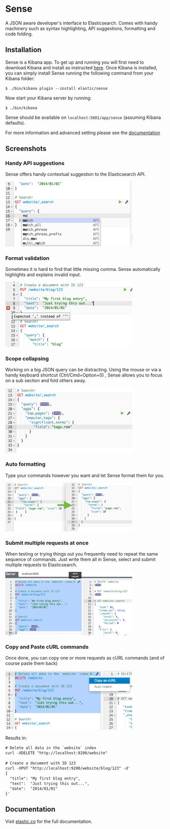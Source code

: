 Sense
=====

A JSON aware developer's interface to Elasticsearch. Comes with handy machinery such as syntax highlighting, API suggestions,
formatting and code folding.

Installation
-----

Sense is a Kibana app. To get up and running you will first need to download Kibana and install as instructed [here](https://www.elastic.co/downloads/kibana).
Once Kibana is installed, you can simply install Sense running the following command from your Kibana folder:

```
$ ./bin/kibana plugin --install elastic/sense
```

Now start your Kibana server by running:

```
$ ./bin/kibana
```

Sense should be available on `localhost:5601/app/sense` (assuming Kibana defaults).

For more information and advanced setting please see the [documentation](https://www.elastic.co/guide/en/sense/current/installing.html)


Screenshots
-----


### Handy API suggestions

Sense offers handy contextual suggestion to the Elasticsearch API.

<img src="https://github.com/elastic/sense/raw/master/docs/images/readme_api_suggestions.png" width="400px" title="API Suggestions">

### Format validation

Sometimes it is hard to find that little missing comma. Sense automatically highlights and explains invalid input.

<img src="https://github.com/elastic/sense/raw/master/docs/images/readme_errors.png" width="400px" title="Format validation">

### Scope collapsing

Working on a big JSON query can be distracting. Using the mouse or via a handy keyboard shortcut (Ctrl/Cmd+Option+0)
, Sense allows you to focus on a sub section and fold others away.

<img src="https://github.com/elastic/sense/raw/master/docs/images/readme_scope_collapsing.png" width="400px" title="Folding">

### Auto formatting

Type your commands however you want and let Sense format them for you.

<img src="https://github.com/elastic/sense/raw/master/docs/images/readme_auto_formatting_mix.png" width="400px" title="Auto formatting">

### Submit multiple requests at once

When testing or trying things out you frequently need to repeat the same sequence of commands.
Just write them all in Sense, select and submit multiple requests to Elasticsearch.

<img src="https://github.com/elastic/sense/raw/master/docs/images/readme_multiple_requests.png" width="400px" title="Multiple Requests">

### Copy and Paste cURL commands

Once done, you can copy one or more requests as cURL commands (and of course paste them back)

<img src="https://github.com/elastic/sense/raw/master/docs/images/readme_copy_as_curl.png" width="400px" title="Copy As Curl">

Results in:

```
# Delete all data in the `website` index
curl -XDELETE "http://localhost:9200/website"

# Create a document with ID 123
curl -XPUT "http://localhost:9200/website/blog/123" -d'
{
  "title": "My first blog entry",
  "text":  "Just trying this out...",
  "date":  "2014/01/01"
}'
```



Documentation
--------

Visit [elastic.co](https://stag-www.elastic.co/guide/en/sense/current/index.html) for the full documentation.


